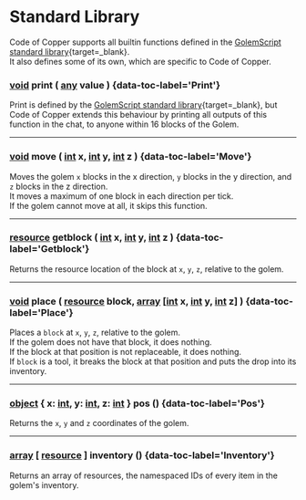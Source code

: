# Standard Library

Code of Copper supports all builtin functions defined in the [GolemScript standard library](https://datapack.dev/docs/golemscript/stdlib){target=_blank}.  
It also defines some of its own, which are specific to Code of Copper.  

### [void](https://datapack.dev/docs/golemscript/data_types.md#undefined) print ( [any](https://datapack.dev/docs/golemscript/data_types.md) value ) {data-toc-label='Print'}
Print is defined by the [GolemScript standard library](https://datapack.dev/docs/golemscript/stdlib/misc#print){target=_blank}, but Code of Copper extends this behaviour by printing all outputs of this function in the chat, to anyone within 16 blocks of the Golem.

---

### [void](https://datapack.dev/docs/golemscript/data_types.md#undefined) move ( [int](https://datapack.dev/docs/golemscript/data_types.md#integer) x, [int](https://datapack.dev/docs/golemscript/data_types.md#integer) y, [int](https://datapack.dev/docs/golemscript/data_types.md#integer) z ) {data-toc-label='Move'}
Moves the golem `x` blocks in the x direction, `y` blocks in the y direction, and `z` blocks in the z direction.  
It moves a maximum of one block in each direction per tick.  
If the golem cannot move at all, it skips this function.

---

### [resource](https://datapack.dev/docs/golemscript/data_types.md#resource) getblock ( [int](https://datapack.dev/docs/golemscript/data_types.md#integer) x, [int](https://datapack.dev/docs/golemscript/data_types.md#integer) y, [int](https://datapack.dev/docs/golemscript/data_types.md#integer) z ) {data-toc-label='Getblock'}
Returns the resource location of the block at `x`, `y`, `z`, relative to the golem.

---

### [void](https://datapack.dev/docs/golemscript/data_types.md#undefined) place ( [resource](https://datapack.dev/docs/golemscript/data_types.md#resource) block, [array](https://datapack.dev/docs/golemscript/data_types.md#array) \[[int](https://datapack.dev/docs/golemscript/data_types.md#integer) x, [int](https://datapack.dev/docs/golemscript/data_types.md#integer) y, [int](https://datapack.dev/docs/golemscript/data_types.md#integer) z\] ) {data-toc-label='Place'}
Places a `block` at `x`, `y`, `z`, relative to the golem.  
If the golem does not have that block, it does nothing.  
If the block at that position is not replaceable, it does nothing.  
If `block` is a tool, it breaks the block at that position and puts the drop into its inventory.

---

### [object](https://datapack.dev/docs/golemscript/data_types.md#object) { x: [int](https://datapack.dev/docs/golemscript/data_types.md#integer), y: [int](https://datapack.dev/docs/golemscript/data_types.md#integer), z: [int](https://datapack.dev/docs/golemscript/data_types.md#integer) } pos () {data-toc-label='Pos'}
Returns the `x`, `y` and `z` coordinates of the golem.

---

### [array](https://datapack.dev/docs/golemscript/data_types.md#array) \[ [resource](https://datapack.dev/docs/golemscript/data_types.md#resource) \] inventory () {data-toc-label='Inventory'}
Returns an array of resources, the namespaced IDs of every item in the golem's inventory.
